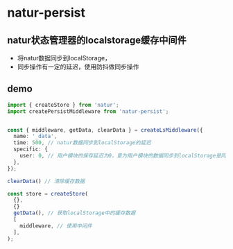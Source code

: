 # natur-persist

## natur状态管理器的localstorage缓存中间件

- 将natur数据同步到localStorage，
- 同步操作有一定的延迟，使用防抖做同步操作

## demo

````typescript
import { createStore } from 'natur';
import createPersistMiddleware from 'natur-persist';


const { middleware, getData, clearData } = createLsMiddleware({
  name: '_data',
  time: 500, // natur数据同步到localStorage的延迟
  specific: {
    user: 0, // 用户模块的保存延迟为0，意为用户模块的数据同步到localStorage是同步的
  },
});

clearData() // 清除缓存数据

const store = createStore(
  {},
  {}
  getData(), // 获取localStorage中的缓存数据
  [
    middleware, // 使用中间件
  ],
);

````